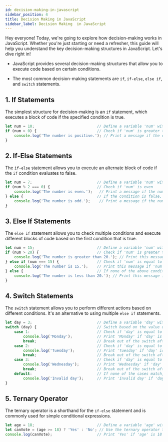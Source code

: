 ```yaml
---  
id: decision-making-in-javascript  
sidebar_position: 4
title: Decision Making in JavaScript  
sidebar_label: Decision Making  in JavaScript
---
```


Hey everyone! Today, we're going to explore how decision-making works in JavaScript. Whether you're just starting or need a refresher, this guide will help you understand the key decision-making structures in JavaScript. Let's dive right in!

<AdsComponent />


* JavaScript provides several decision-making structures that allow you to execute code based on certain conditions.

* The most common decision-making statements are `if`, `if-else`, `else if`, and `switch` statements.

## 1. If Statements


The simplest structure for decision-making is an `if` statement, which executes a block of code if the specified condition is true.  
```javascript  
let num = 10;                            // Define a variable 'num' with a value of 10  
if (num > 0) {                           // Check if 'num' is greater than 0  
    console.log('The number is positive.'); // Print a message if the condition is true  
}  
```

<Ads />

## 2. If-Else Statements


The `if-else` statement allows you to execute an alternate block of code if the `if` condition evaluates to false.  
```javascript  
let num = 7;                             // Define a variable 'num' with a value of 7  
if (num % 2 === 0) {                     // Check if 'num' is even  
    console.log('The number is even.');   // Print a message if the number is even  
} else {                                 // If the condition is false, execute the 'else' block  
    console.log('The number is odd.');    // Print a message if the number is odd  
}  
```
## 3. Else If Statements


The `else if` statement allows you to check multiple conditions and execute different blocks of code based on the first condition that is true.  
```javascript  
let num = 15;                            // Define a variable 'num' with a value of 15  
if (num > 20) {                          // Check if 'num' is greater than 20  
    console.log('The number is greater than 20.'); // Print this message if the condition is true  
} else if (num === 15) {                 // Check if 'num' is equal to 15  
    console.log('The number is 15.');    // Print this message if 'num' is 15  
} else {                                 // If none of the above conditions are true, execute the 'else' block  
    console.log('The number is less than 20.'); // Print this message if 'num' is less than 20  
}  
```
## 4. Switch Statements


The `switch` statement allows you to perform different actions based on different conditions. It's an alternative to using multiple `else if` statements.  
```javascript  
let day = 3;                             // Define a variable 'day' with a value of 3  
switch (day) {                           // Switch based on the value of 'day'  
    case 1:                              // Check if 'day' is equal to 1  
        console.log('Monday');           // Print 'Monday' if 'day' is 1  
        break;                           // Break out of the switch after this case  
    case 2:                              // Check if 'day' is equal to 2  
        console.log('Tuesday');          // Print 'Tuesday' if 'day' is 2  
        break;                           // Break out of the switch after this case  
    case 3:                              // Check if 'day' is equal to 3  
        console.log('Wednesday');        // Print 'Wednesday' if 'day' is 3  
        break;                           // Break out of the switch after this case  
    default:                             // If none of the cases match, execute the default block  
        console.log('Invalid day');      // Print 'Invalid day' if 'day' doesn't match any case  
}  
```

<AdsComponent />

## 5. Ternary Operator


The ternary operator is a shorthand for the `if-else` statement and is commonly used for simple conditional expressions.  
```javascript  
let age = 18;                            // Define a variable 'age' with a value of 18  
let canVote = (age >= 18) ? 'Yes' : 'No'; // Use the ternary operator to check if 'age' is 18 or more  
console.log(canVote);                    // Print 'Yes' if 'age' is 18 or more, otherwise print 'No'  
```
